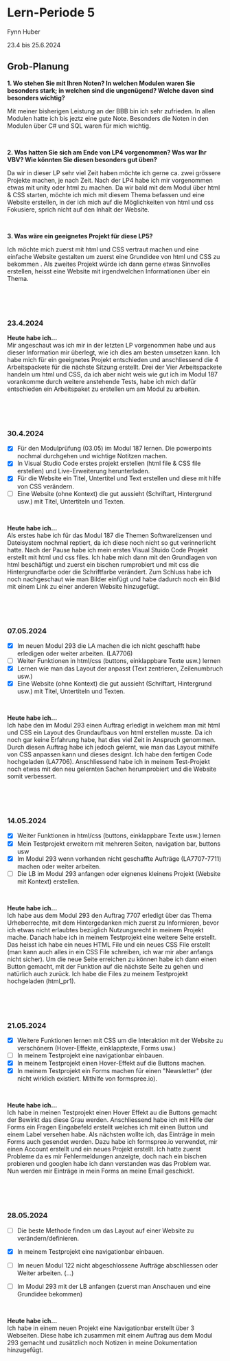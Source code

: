 # Lern-Periode 5
Fynn Huber

23.4 bis 25.6.2024

## Grob-Planung

**1. Wo stehen Sie mit Ihren Noten? In welchen Modulen waren Sie besonders stark; in welchen sind die ungenügend? Welche davon sind besonders wichtig?**

  Mit meiner bisherigen Leistung an der BBB bin ich sehr zufrieden. In allen Modulen hatte ich bis jeztz eine gute Note. Besonders die Noten in den Modulen über C#      und SQL waren für mich wichtig.

   &nbsp;
   
**2. Was hatten Sie sich am Ende von LP4 vorgenommen? Was war Ihr VBV? Wie könnten Sie diesen besonders gut üben?**

  Da wir in dieser LP sehr viel Zeit haben möchte ich gerne ca. zwei grössere Projekte machen, je nach Zeit. Nach der LP4 habe ich mir vorgenommen etwas mit unity oder html zu machen. Da wir bald mit dem Modul über html & CSS starten, möchte ich mich mit diesem Thema befassen und eine Website erstellen, in der ich mich auf die Möglichkeiten von html und css Fokusiere, sprich nicht auf den Inhalt der Website. 
  
   &nbsp;
  
**3. Was wäre ein geeignetes Projekt für diese LP5?**

  Ich möchte mich zuerst mit html und CSS vertraut machen und eine einfache Website gestalten um zuerst eine Grundidee von html und CSS zu bekommen . Als zweites Projekt würde ich dann gerne etwas Sinnvolles erstellen, heisst eine Website mit irgendwelchen Informationen über ein Thema.

   &nbsp;

   &nbsp;

### 23.4.2024

**Heute habe ich...**    
Mir angeschaut was ich mir in der letzten LP vorgenommen habe und aus dieser Information mir überlegt, wie ich dies am besten umsetzen kann. Ich habe mich für ein geeignetes Projekt entschieden und anschliessend die 4 Arbeitspackete für die nächste Sitzung erstellt. Drei der Vier Arbeitspackete handeln um html und CSS, da ich aber nicht weis wie gut ich im Modul 187 vorankomme durch weitere anstehende Tests, habe ich mich dafür entschieden ein Arbeitspaket zu erstellen um am Modul zu arbeiten. 

 &nbsp;
 
 &nbsp;
  
### 30.4.2024

- [x] Für den Modulprüfung (03.05) im Modul 187 lernen. Die powerpoints nochmal durchgehen und wichtige Notitzen machen.
- [x] In Visual Studio Code erstes projekt erstellen (html file & CSS file erstellen) und Live-Erweiterung herunterladen.
- [x] Für die Website ein Titel, Untertitel und Text erstellen und diese mit hilfe von CSS verändern.
- [ ] Eine Website (ohne Kontext) die gut aussieht (Schriftart, Hintergrund usw.) mit Titel, Untertiteln und Texten.

&nbsp;

**Heute habe ich...**              
Als erstes habe ich für das Modul 187 die Themen Softwarelizensen und Dateisystem nochmal reptiert, da ich diese noch nicht so gut verinnerlicht hatte. Nach der Pause habe ich mein erstes Visual Stuido Code Projekt erstellt mit html und css files. Ich habe mich dann mit den Grundlagen von html beschäftigt und zuerst ein bischen rumprobiert und mit css die Hintergrundfarbe oder die Schriftfarbe verändert. Zum Schluss habe ich noch nachgeschaut wie man Bilder einfügt und habe dadurch noch ein Bild mit einem Link zu einer anderen Website hinzugefügt.

 &nbsp;
 
 &nbsp;
  
### 07.05.2024

- [x] Im neuen Modul 293 die LA machen die ich nicht geschafft habe erledigen oder weiter arbeiten. (LA7706)
- [ ] Weiter Funktionen in html/css (buttons, einklappbare Texte usw.) lernen
- [x] Lernen wie man das Layout der anpasst (Text zentrieren, Zeilenumbruch usw.)
- [x] Eine Website (ohne Kontext) die gut aussieht (Schriftart, Hintergrund usw.) mit Titel, Untertiteln und Texten.
      
&nbsp;

**Heute habe ich...**        
Ich habe den im Modul 293 einen Auftrag erledigt in welchem man mit html und CSS ein Layout des Grundaufbaus von html erstellen musste. Da ich noch gar keine Erfahrung habe, hat dies viel Zeit in Anspruch genommen. Durch diesen Auftrag habe ich jedoch gelernt, wie man das Layout mithilfe von CSS anpassen kann und dieses designt. Ich habe den fertigen Code hochgeladen (LA7706). Anschliessend habe ich in meinem Test-Projekt noch etwas mit den neu gelernten Sachen herumprobiert und die Website somit verbessert. 

 &nbsp;
 
 &nbsp;
  
### 14.05.2024

- [x] Weiter Funktionen in html/css (buttons, einklappbare Texte usw.) lernen
- [x] Mein Testprojekt erweitern mit mehreren Seiten, navigation bar, buttons usw
- [x] Im Modul 293 wenn vorhanden nicht geschaffte Aufträge (LA7707-7711) machen oder weiter arbeiten.
- [ ] Die LB im Modul 293 anfangen oder eignenes kleinens Projekt (Website mit Kontext) erstellen.
      
&nbsp;

**Heute habe ich...**                   
Ich habe aus dem Modul 293 den Auftrag 7707 erledigt über das Thema Urheberrechte, mit dem Hintergedanken mich zuerst zu Informieren, bevor ich etwas nicht erlaubtes bezüglich Nutzungsrecht in meinem Projekt mache. Danach habe ich in meinem Testprojekt eine weitere Seite erstellt. Das heisst ich habe ein neues HTML File und ein neues CSS File erstellt (man kann auch alles in ein CSS File schreiben, ich war mir aber anfangs nicht sicher). Um die neue Seite erreichen zu können habe ich dann einen Button gemacht, mit der Funktion auf die nächste Seite zu gehen und natürlich auch zurück. Ich habe die Files zu meinem Testprojekt hochgeladen (html_pr1).

 &nbsp;
 
 &nbsp;
  
### 21.05.2024

- [x] Weitere Funktionen lernen mit CSS um die Interaktion mit der Website zu verschönern (Hover-Effekte, einklapptexte, Forms usw.)
- [ ] In meinem Testprojekt eine navigationbar einbauen.
- [x] In meinem Testprojekt einen Hover-Effekt auf die Buttons machen.
- [x] In meinem Testprojekt ein Forms machen für einen "Newsletter" (der nicht wirklich existiert. Mithilfe von formspree.io).
      
&nbsp;

**Heute habe ich...**     
Ich habe in meinen Testprojekt einen Hover Effekt au die Buttons gemacht der Bewirkt das diese Grau werden. Anschliessend habe ich mit Hilfe der Forms ein Fragen Eingabefeld erstellt welches ich mit einen Button und einem Label versehen habe. Als nächsten wollte ich, das Einträge in mein Forms auch gesendet werden. Dazu habe ich formspree.io verwendet, mir einen Account erstellt und ein neues Projekt erstellt. Ich hatte zuerst Probleme da es mir Fehlermeldungen anzeigte, doch nach ein bischen probieren und googlen habe ich dann verstanden was das Problem war. Nun werden mir Einträge in mein Forms an meine Email geschickt. 


 &nbsp;
 
 &nbsp;
  
### 28.05.2024

- [ ] Die beste Methode finden um das Layout auf einer Website zu verändern/definieren.
- [x] In meinem Testprojekt eine navigationbar einbauen.
- [ ] Im neuen Modul 122 nicht abgeschlossene Aufträge abschliessen oder Weiter arbeiten. (...)
- [ ] Im Modul 293 mit der LB anfangen (zuerst man Anschauen und eine Grundidee bekommen)

      
&nbsp;

**Heute habe ich...**   
Ich habe in einem neuen Projekt eine Navigationbar erstellt über 3 Webseiten. Diese habe ich zusammen mit einem Auftrag aus dem Modul 293 gemacht und zusätzlich noch Notizen in meine Dokumentation hinzugefügt.
